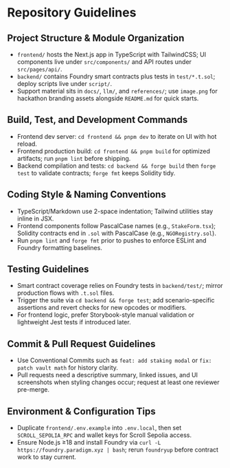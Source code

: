 # Repository Guidelines

## Project Structure & Module Organization
- `frontend/` hosts the Next.js app in TypeScript with TailwindCSS; UI components live under `src/components/` and API routes under `src/pages/api/`.
- `backend/` contains Foundry smart contracts plus tests in `test/*.t.sol`; deploy scripts live under `script/`.
- Support material sits in `docs/`, `llm/`, and `references/`; use `image.png` for hackathon branding assets alongside `README.md` for quick starts.

## Build, Test, and Development Commands
- Frontend dev server: `cd frontend && pnpm dev` to iterate on UI with hot reload.
- Frontend production build: `cd frontend && pnpm build` for optimized artifacts; run `pnpm lint` before shipping.
- Backend compilation and tests: `cd backend && forge build` then `forge test` to validate contracts; `forge fmt` keeps Solidity tidy.

## Coding Style & Naming Conventions
- TypeScript/Markdown use 2-space indentation; Tailwind utilities stay inline in JSX.
- Frontend components follow PascalCase names (e.g., `StakeForm.tsx`); Solidity contracts end in `.sol` with PascalCase (e.g., `NGORegistry.sol`).
- Run `pnpm lint` and `forge fmt` prior to pushes to enforce ESLint and Foundry formatting baselines.

## Testing Guidelines
- Smart contract coverage relies on Foundry tests in `backend/test/`; mirror production flows with `.t.sol` files.
- Trigger the suite via `cd backend && forge test`; add scenario-specific assertions and revert checks for new opcodes or modifiers.
- For frontend logic, prefer Storybook-style manual validation or lightweight Jest tests if introduced later.

## Commit & Pull Request Guidelines
- Use Conventional Commits such as `feat: add staking modal` or `fix: patch vault math` for history clarity.
- Pull requests need a descriptive summary, linked issues, and UI screenshots when styling changes occur; request at least one reviewer pre-merge.

## Environment & Configuration Tips
- Duplicate `frontend/.env.example` into `.env.local`, then set `SCROLL_SEPOLIA_RPC` and wallet keys for Scroll Sepolia access.
- Ensure Node.js ≥18 and install Foundry via `curl -L https://foundry.paradigm.xyz | bash`; rerun `foundryup` before contract work to stay current.
